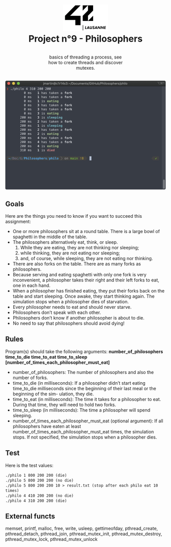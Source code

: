 <h1 align="center">
    <img alt="42Lausanne" title="42Lausanne" src="https://github.com/MarJC5/42/blob/main/42_logo.svg" width="140"> </br>
    Project n°9 - Philosophers
    <h4 align="center" style="width: 50%; margin: 2rem auto; font-weight: normal;">
     basics of threading a process, see how to create threads and discover mutexes.
    </h4>
</h1>

<p align="center">
    <img src="./doc/img/screen.png" alt="Philo screenshot"/>
</p>

## Goals

Here are the things you need to know if you want to succeed this assignment:

- One or more philosophers sit at a round table.
There is a large bowl of spaghetti in the middle of the table.
- The philosophers alternatively eat, think, or sleep.
    1. While they are eating, they are not thinking nor sleeping;
    2. while thinking, they are not eating nor sleeping;
    3. and, of course, while sleeping, they are not eating nor thinking.
- There are also forks on the table. There are as many forks as philosophers.
- Because serving and eating spaghetti with only one fork is very inconvenient, a
philosopher takes their right and their left forks to eat, one in each hand.
- When a philosopher has finished eating, they put their forks back on the table and
start sleeping. Once awake, they start thinking again. The simulation stops when
a philosopher dies of starvation.
- Every philosopher needs to eat and should never starve.
- Philosophers don’t speak with each other.
- Philosophers don’t know if another philosopher is about to die.
- No need to say that philosophers should avoid dying!

## Rules

Program(s) should take the following arguments: **number_of_philosophers time_to_die time_to_eat time_to_sleep [number_of_times_each_philosopher_must_eat]**

- number_of_philosophers: The number of philosophers and also the number
of forks.
- time_to_die (in milliseconds): If a philosopher didn’t start eating time_to_die
milliseconds since the beginning of their last meal or the beginning of the sim-
ulation, they die.
- time_to_eat (in milliseconds): The time it takes for a philosopher to eat.
During that time, they will need to hold two forks.
- time_to_sleep (in milliseconds): The time a philosopher will spend sleeping.
- number_of_times_each_philosopher_must_eat (optional argument): If all
philosophers have eaten at least number_of_times_each_philosopher_must_eat
times, the simulation stops. If not specified, the simulation stops when a
philosopher dies.

## Test

Here is the test values:

```shell
./philo 1 800 200 200 (die)
./philo 5 800 200 200 (no die)
./philo 5 800 200 200 10 > result.txt (stop after each philo eat 10 times)
./philo 4 410 200 200 (no die)
./philo 4 310 200 200 (die)
```

## External functs

memset, printf, malloc, free, write, usleep, gettimeofday, pthread_create, pthread_detach, pthread_join, pthread_mutex_init, pthread_mutex_destroy, pthread_mutex_lock, pthread_mutex_unlock
